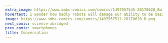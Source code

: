 ```yaml
---
extra_image: https://www.smbc-comics.com/comics/1497957545-20170620_Bafter.png
hovertext: I wonder how badly robots will damage our ability to be basically decent with our humans.
image: https://www.smbc-comics.com/comics/1497957511-20170620_B.png
next_comic: science-abridged
prev_comic: smartphones
title: Conversation
---
```


